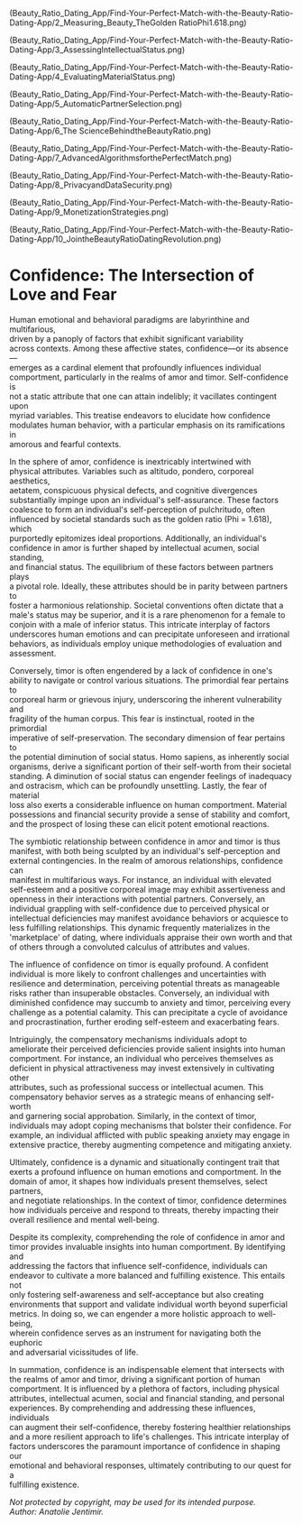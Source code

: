 
[](Beauty_Ratio_Dating_App/Find-Your-Perfect-Match-with-the-Beauty-Ratio-Dating-App/1_FindYourPerfectMatchwiththeBeutyRatioDatingApp.png)

(Beauty_Ratio_Dating_App/Find-Your-Perfect-Match-with-the-Beauty-Ratio-Dating-App/2_Measuring_Beauty_TheGolden RatioPhi1.618.png)

(Beauty_Ratio_Dating_App/Find-Your-Perfect-Match-with-the-Beauty-Ratio-Dating-App/3_AssessingIntellectualStatus.png)

(Beauty_Ratio_Dating_App/Find-Your-Perfect-Match-with-the-Beauty-Ratio-Dating-App/4_EvaluatingMaterialStatus.png)

(Beauty_Ratio_Dating_App/Find-Your-Perfect-Match-with-the-Beauty-Ratio-Dating-App/5_AutomaticPartnerSelection.png)

(Beauty_Ratio_Dating_App/Find-Your-Perfect-Match-with-the-Beauty-Ratio-Dating-App/6_The ScienceBehindtheBeautyRatio.png)

(Beauty_Ratio_Dating_App/Find-Your-Perfect-Match-with-the-Beauty-Ratio-Dating-App/7_AdvancedAlgorithmsforthePerfectMatch.png)

(Beauty_Ratio_Dating_App/Find-Your-Perfect-Match-with-the-Beauty-Ratio-Dating-App/8_PrivacyandDataSecurity.png)

(Beauty_Ratio_Dating_App/Find-Your-Perfect-Match-with-the-Beauty-Ratio-Dating-App/9_MonetizationStrategies.png)


(Beauty_Ratio_Dating_App/Find-Your-Perfect-Match-with-the-Beauty-Ratio-Dating-App/10_JointheBeautyRatioDatingRevolution.png)


# Confidence: The Intersection of Love and Fear

Human emotional and behavioral paradigms are labyrinthine and multifarious,  
driven by a panoply of factors that exhibit significant variability  
across contexts. Among these affective states, confidence—or its absence—  
emerges as a cardinal element that profoundly influences individual  
comportment, particularly in the realms of amor and timor. Self-confidence is  
not a static attribute that one can attain indelibly; it vacillates contingent upon  
myriad variables. This treatise endeavors to elucidate how confidence  
modulates human behavior, with a particular emphasis on its ramifications in  
amorous and fearful contexts.

In the sphere of amor, confidence is inextricably intertwined with  
physical attributes. Variables such as altitudo, pondero, corporeal aesthetics,  
aetatem, conspicuous physical defects, and cognitive divergences  
substantially impinge upon an individual's self-assurance. These factors  
coalesce to form an individual's self-perception of pulchritudo, often  
influenced by societal standards such as the golden ratio (Phi = 1.618), which  
purportedly epitomizes ideal proportions. Additionally, an individual's  
confidence in amor is further shaped by intellectual acumen, social standing,  
and financial status. The equilibrium of these factors between partners plays  
a pivotal role. Ideally, these attributes should be in parity between partners to  
foster a harmonious relationship. Societal conventions often dictate that a  
male's status may be superior, and it is a rare phenomenon for a female to  
conjoin with a male of inferior status. This intricate interplay of factors  
underscores human emotions and can precipitate unforeseen and irrational  
behaviors, as individuals employ unique methodologies of evaluation and  
assessment.

Conversely, timor is often engendered by a lack of confidence in one's  
ability to navigate or control various situations. The primordial fear pertains to  
corporeal harm or grievous injury, underscoring the inherent vulnerability and  
fragility of the human corpus. This fear is instinctual, rooted in the primordial  
imperative of self-preservation. The secondary dimension of fear pertains to  
the potential diminution of social status. Homo sapiens, as inherently social  
organisms, derive a significant portion of their self-worth from their societal  
standing. A diminution of social status can engender feelings of inadequacy  
and ostracism, which can be profoundly unsettling. Lastly, the fear of material  
loss also exerts a considerable influence on human comportment. Material  
possessions and financial security provide a sense of stability and comfort,  
and the prospect of losing these can elicit potent emotional reactions.

The symbiotic relationship between confidence in amor and timor is thus  
manifest, with both being sculpted by an individual's self-perception and  
external contingencies. In the realm of amorous relationships, confidence can  
manifest in multifarious ways. For instance, an individual with elevated  
self-esteem and a positive corporeal image may exhibit assertiveness and  
openness in their interactions with potential partners. Conversely, an  
individual grappling with self-confidence due to perceived physical or  
intellectual deficiencies may manifest avoidance behaviors or acquiesce to  
less fulfilling relationships. This dynamic frequently materializes in the  
'marketplace' of dating, where individuals appraise their own worth and that  
of others through a convoluted calculus of attributes and values.

The influence of confidence on timor is equally profound. A confident  
individual is more likely to confront challenges and uncertainties with  
resilience and determination, perceiving potential threats as manageable  
risks rather than insuperable obstacles. Conversely, an individual with  
diminished confidence may succumb to anxiety and timor, perceiving every  
challenge as a potential calamity. This can precipitate a cycle of avoidance  
and procrastination, further eroding self-esteem and exacerbating fears.

Intriguingly, the compensatory mechanisms individuals adopt to  
ameliorate their perceived deficiencies provide salient insights into human  
comportment. For instance, an individual who perceives themselves as  
deficient in physical attractiveness may invest extensively in cultivating other  
attributes, such as professional success or intellectual acumen. This  
compensatory behavior serves as a strategic means of enhancing self-worth  
and garnering social approbation. Similarly, in the context of timor,  
individuals may adopt coping mechanisms that bolster their confidence. For  
example, an individual afflicted with public speaking anxiety may engage in  
extensive practice, thereby augmenting competence and mitigating anxiety.

Ultimately, confidence is a dynamic and situationally contingent trait that  
exerts a profound influence on human emotions and comportment. In the  
domain of amor, it shapes how individuals present themselves, select partners,  
and negotiate relationships. In the context of timor, confidence determines  
how individuals perceive and respond to threats, thereby impacting their  
overall resilience and mental well-being.

Despite its complexity, comprehending the role of confidence in amor and  
timor provides invaluable insights into human comportment. By identifying and  
addressing the factors that influence self-confidence, individuals can  
endeavor to cultivate a more balanced and fulfilling existence. This entails not  
only fostering self-awareness and self-acceptance but also creating  
environments that support and validate individual worth beyond superficial  
metrics. In doing so, we can engender a more holistic approach to well-being,  
wherein confidence serves as an instrument for navigating both the euphoric  
and adversarial vicissitudes of life.

In summation, confidence is an indispensable element that intersects with  
the realms of amor and timor, driving a significant portion of human  
comportment. It is influenced by a plethora of factors, including physical  
attributes, intellectual acumen, social and financial standing, and personal  
experiences. By comprehending and addressing these influences, individuals  
can augment their self-confidence, thereby fostering healthier relationships  
and a more resilient approach to life's challenges. This intricate interplay of  
factors underscores the paramount importance of confidence in shaping our  
emotional and behavioral responses, ultimately contributing to our quest for a  
fulfilling existence.

_Not protected by copyright, may be used for its intended purpose._  
_Author: Anatolie Jentimir._

